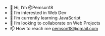 - 👋 Hi, I’m @Pemson18
- 👀 I’m interested in Web Dev
- 🌱 I’m currently learning JavaScript
- 💞️ I’m looking to collaborate on Web Projects
- 📫 How to reach me pemson18@gmail.com
<!---
Pemson18/Pemson18 is a ✨ special ✨ repository because its `README.md` (this file) appears on your GitHub profile.
You can click the Preview link to take a look at your changes.
--->
